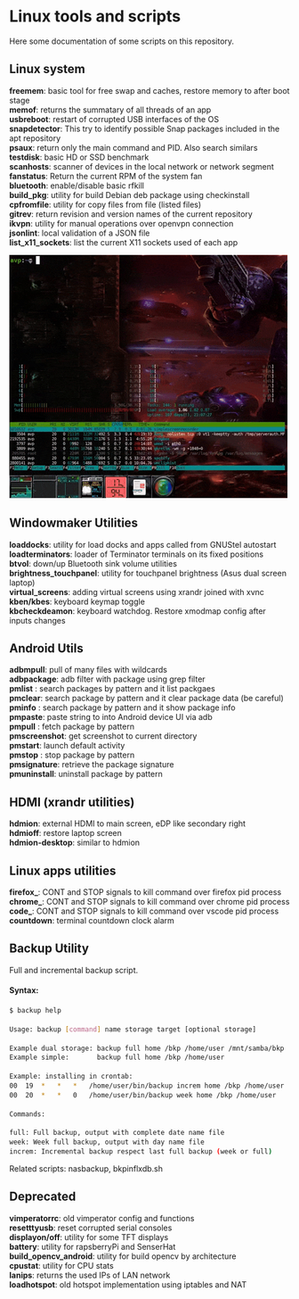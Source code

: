 # Linux tools and scripts

Here some documentation of some scripts on this repository.

## Linux system

**freemem**: basic tool for free swap and caches, restore memory to after boot stage  
**memof**: returns the summatary of all threads of an app  
**usbreboot**: restart of corrupted USB interfaces of the OS  
**snapdetector**: This try to identify possible Snap packages included in the apt repository  
**psaux**: return only the main command and PID. Also search similars  
**testdisk**: basic HD or SSD benchmark  
**scanhosts**: scanner of devices in the local network or network segment  
**fanstatus**: Return the current RPM of the system fan  
**bluetooth**: enable/disable basic rfkill  
**build_pkg**: utility for build Debian deb package using checkinstall  
**cpfromfile**: utility for copy files from file (listed files)  
**gitrev**: return revision and version names of the current repository  
**ikvpn**: utility for manual operations over openvpn connection  
**jsonlint**: local validation of a JSON file  
**list_x11_sockets**: list the current X11 sockets used of each app  

![freemem demo](images/freemem.gif)

## Windowmaker Utilities

**loaddocks**: utility for load docks and apps called from GNUStel autostart  
**loadterminators**: loader of Terminator terminals on its fixed positions  
**btvol**: down/up Bluetooth sink volume utilities  
**brightness_touchpanel**: utility for touchpanel brightness (Asus dual screen laptop)  
**virtual_screens**: adding virtual screens using xrandr joined with xvnc  
**kben/kbes**: keyboard keymap toggle  
**kbcheckdeamon**: keyboard watchdog. Restore xmodmap config after inputs changes  

## Android Utils

**adbmpull**: pull of many files with wildcards  
**adbpackage**: adb filter with package using grep filter  
**pmlist** : search packages by pattern and it list packgaes  
**pmclear**: search package by pattern and it clear package data (be careful)  
**pminfo** : search package by pattern and it show package info  
**pmpaste**: paste string to into Android device UI via adb  
**pmpull** : fetch package by pattern  
**pmscreenshot**: get screenshot to current directory  
**pmstart**: launch default activity  
**pmstop** : stop package by pattern  
**pmsignature**: retrieve the package signature  
**pmuninstall**: uninstall package by pattern  
  
## HDMI (xrandr utilities)  
  
**hdmion**: external HDMI to main screen, eDP like secondary right  
**hdmioff**: restore laptop screen  
**hdmion-desktop**: similar to hdmion  
  
## Linux apps utilities  
  
**firefox_**: CONT and STOP signals to kill command over firefox pid process  
**chrome_**: CONT and STOP signals to kill command over chrome pid process  
**code_**: CONT and STOP signals to kill command over vscode pid process  
**countdown**: terminal countdown clock alarm  

## Backup Utility

Full and incremental backup script.

#### Syntax:

``` bash
$ backup help

Usage: backup [command] name storage target [optional storage]

Example dual storage: backup full home /bkp /home/user /mnt/samba/bkp
Example simple:       backup full home /bkp /home/user

Example: installing in crontab:
00  19  *   *   *   /home/user/bin/backup increm home /bkp /home/user
00  20  *   *   0   /home/user/bin/backup week home /bkp /home/user

Commands:

full: Full backup, output with complete date name file
week: Week full backup, output with day name file
increm: Incremental backup respect last full backup (week or full)
```

Related scripts: nasbackup, bkpinflxdb.sh

## Deprecated

**vimperatorrc**: old vimperator config and functions  
**resetttyusb**: reset corrupted serial consoles  
**displayon/off**: utility for some TFT displays  
**battery**: utility for rapsberryPi and SenserHat  
**build_opencv_android**: utility for build opencv by architecture  
**cpustat**: utility for CPU stats  
**lanips**: returns the used IPs of LAN network  
**loadhotspot**: old hotspot implementation using iptables and NAT
